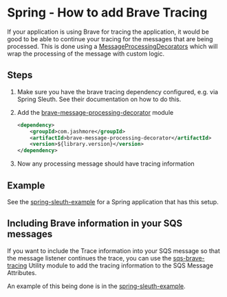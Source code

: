 # Spring - How to add Brave Tracing

If your application is using Brave for tracing the application, it would be good to be able to continue your tracing
for the messages that are being processed. This is done using
a [MessageProcessingDecorators](../../../api/src/main/java/com/jashmore/sqs/decorator/MessageProcessingDecorator.java) which will
wrap the processing of the message with custom logic.

## Steps

1. Make sure you have the brave tracing dependency configured, e.g. via Spring Sleuth. See their documentation on how to do this.
1. Add the [brave-message-processing-decorator](../../../extensions/brave-message-processing-decorator) module

    ```xml
    <dependency>
        <groupId>com.jashmore</groupId>
        <artifactId>brave-message-processing-decorator</artifactId>
        <version>${library.version}</version>
    </dependency>
    ```

1. Now any processing message should have tracing information

## Example

See the [spring-sleuth-example](../../../examples/spring-sleuth-example/README.md) for a Spring application that has this setup.

## Including Brave information in your SQS messages

If you want to include the Trace information into your SQS message so that the message listener continues the trace,
you can use the [sqs-brave-tracing](../../../util/sqs-brave-tracing) Utility module to  add the tracing information to the
SQS Message Attributes.

An example of this being done is in the
[spring-sleuth-example](../../../examples/spring-sleuth-example/src/main/java/com/jashmore/sqs/examples/sleuth/Application.java).

